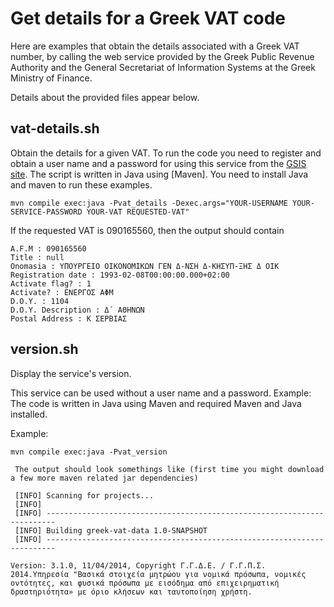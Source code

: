 # Get details for a Greek VAT code

Here are examples that obtain the details associated with
a Greek VAT number, by calling the web service provided by the Greek
Public Revenue Authority and the General Secretariat of Information
Systems at the Greek Ministry of Finance.

Details about the provided files appear below.

## vat-details.sh
Obtain the details for a given VAT.
To run the code you need to register and
obtain a user name and a password for
using this service from the
[GSIS site](https://www1.gsis.gr/webtax/wspublicreg).
The script is written in Java using [Maven]. You need to install Java and maven to run these examples.

```
mvn compile exec:java -Pvat_details -Dexec.args="YOUR-USERNAME YOUR-SERVICE-PASSWORD YOUR-VAT REQUESTED-VAT"
```

If the requested VAT is 090165560, then the output should contain

```
A.F.M : 090165560   
Title : null
Onomasia : ΥΠΟΥΡΓΕΙΟ ΟΙΚΟΝΟΜΙΚΩΝ ΓΕΝ Δ-ΝΣΗ Δ-ΚΗΣΥΠ-ΞΗΣ Δ ΟΙΚ
Registration date : 1993-02-08T00:00:00.000+02:00
Activate flag? : 1
Activate? : ΕΝΕΡΓΟΣ ΑΦΜ          
D.O.Y. : 1104
D.O.Y. Description : Δ΄ ΑΘΗΝΩΝ
Postal Address : Κ ΣΕΡΒΙΑΣ
```
## version.sh
Display the service's version.

This service can be used without a user name and a password. Example:
The code is written in Java using Maven and required Maven and Java installed.

Example:
```
mvn compile exec:java -Pvat_version
```

```
 The output should look somethings like (first time you might download a few more maven related jar dependencies)
 
 [INFO] Scanning for projects...
 [INFO]                                                                         
 [INFO] ------------------------------------------------------------------------
 [INFO] Building greek-vat-data 1.0-SNAPSHOT
 [INFO] ------------------------------------------------------------------------

Version: 3.1.0, 11/04/2014, Copyright Γ.Γ.Δ.Ε. / Γ.Γ.Π.Σ. 2014.Υπηρεσία "Βασικά στοιχεία μητρώου για νομικά πρόσωπα, νομικές οντότητες, και φυσικά πρόσωπα με εισόδημα από επιχειρηματική δραστηριότητα» με όριο κλήσεων και ταυτοποίηση χρήστη. 
```

